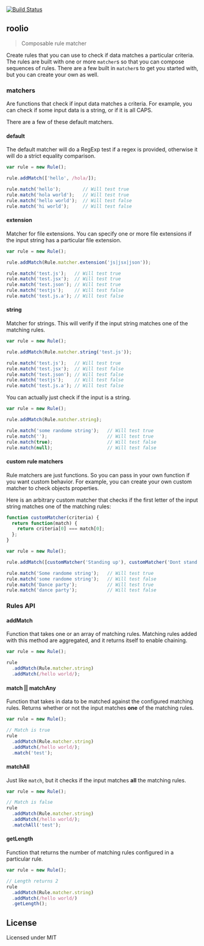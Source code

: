 [![Build Status](https://travis-ci.org/MiguelCastillo/roolio.svg?branch=travis-deployment)](https://travis-ci.org/MiguelCastillo/roolio)


## roolio

> Composable rule matcher

Create rules that you can use to check if data matches a particular criteria. The rules are built with one or more `matcher`s so that you can compose sequences of rules. There are a few built in `matcher`s to get you started with, but you can create your own as well.


### matchers

Are functions that check if input data matches a criteria. For example, you can check if some input data is a string, or if it is all CAPS.

There are a few of these default matchers.


#### default

The default matcher will do a RegExp test if a regex is provided, otherwise it will do a strict equality comparison.

``` javascript
var rule = new Rule();

rule.addMatch(['hello', /hola/]);

rule.match('hello');        // Will test true
rule.match('hola world');   // Will test true
rule.match('hello world');  // Will test false
rule.match('hi world');     // Will test false
```

#### extension

Matcher for file extensions. You can specify one or more file extensions if the input string has a particular file extension.

``` javascript
var rule = new Rule();

rule.addMatch(Rule.matcher.extension('js|jsx|json'));

rule.match('test.js');   // Will test true
rule.match('test.jsx');  // Will test true
rule.match('test.json'); // Will test true
rule.match('testjs');    // Will test false
rule.match('test.js.a'); // Will test false
```

#### string

Matcher for strings. This will verify if the input string matches one of the matching rules.

``` javascript
var rule = new Rule();

rule.addMatch(Rule.matcher.string('test.js'));

rule.match('test.js');   // Will test true
rule.match('test.jsx');  // Will test false
rule.match('test.json'); // Will test false
rule.match('testjs');    // Will test false
rule.match('test.js.a'); // Will test false
```

You can actually just check if the input is a string.

``` javascript
var rule = new Rule();

rule.addMatch(Rule.matcher.string);

rule.match('some randome string');   // Will test true
rule.match('');                      // Will test true
rule.match(true);                    // Will test false
rule.match(null);                    // Will test false
```

#### custom rule matchers

Rule matchers are just functions.  So you can pass in your own function if you want custom behavior.  For example, you can create your own custom matcher to check objects properties.

Here is an arbitrary custom matcher that checks if the first letter of the input string matches one of the matching rules:

``` javascript
function customMatcher(criteria) {
  return function(match) {
    return criteria[0] === match[0];
  };
}

var rule = new Rule();

rule.addMatch([customMatcher('Standing up'), customMatcher('Dont stand up'));

rule.match('Some randome string');   // Will test true
rule.match('some randome string');   // Will test false
rule.match('Dance party');           // Will test true
rule.match('dance party');           // Will test false
```

### Rules API

#### addMatch

Function that takes one or an array of matching rules. Matching rules added with this method are aggregated, and it returns itself to enable chaining.

``` javascript
var rule = new Rule();

rule
  .addMatch(Rule.matcher.string)
  .addMatch(/hello world/);
```

#### match || matchAny

Function that takes in data to be matched against the configured matching rules.  Returns whether or not the input matches **one** of the matching rules.

``` javascript
var rule = new Rule();

// Match is true
rule
  .addMatch(Rule.matcher.string)
  .addMatch(/hello world/);
  .match('test');
```

#### matchAll

Just like `match`, but it checks if the input matches **all** the matching rules.

``` javascript
var rule = new Rule();

// Match is false
rule
  .addMatch(Rule.matcher.string)
  .addMatch(/hello world/);
  .matchAll('test');
```


#### getLength

Function that returns the number of matching rules configured in a particular rule.

``` javascript
var rule = new Rule();

// Length returns 2
rule
  .addMatch(Rule.matcher.string)
  .addMatch(/hello world/)
  .getLength();
```

## License

Licensed under MIT
